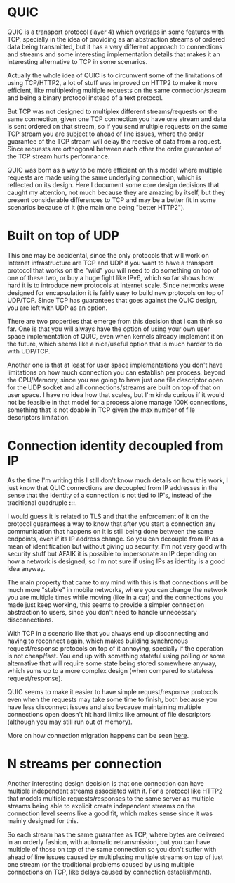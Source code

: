 # QUIC

QUIC is a transport protocol (layer 4) which overlaps in some features
with TCP, specially in the idea of providing as an abstraction
streams of ordered data being transmitted, but it has a very different approach
to connections and streams and some interesting implementation details
that makes it an interesting alternative to TCP in some scenarios.

Actually the whole idea of QUIC is to circumvent some of the limitations
of using TCP/HTTP2, a lot of stuff was improved on HTTP2 to make it more
efficient, like multiplexing multiple requests on the same connection/stream
and being a binary protocol instead of a text protocol.

But TCP was not designed to multiplex
different streams/requests on the same connection, given one TCP connection
you have one stream and data is sent ordered on that stream, so if you
send multiple requests on the same TCP stream you are subject to ahead of
line issues, where the order guarantee of the TCP stream will delay
the receive of data from a request. Since requests are orthogonal between each
other the order guarantee of the TCP stream hurts performance.

QUIC was born as a way to be more efficient on this model where multiple
requests are made using the same underlying connection, which is reflected
on its design. Here I document some core design decisions that caught my
attention, not much because they are amazing by itself, but they present
considerable differences to TCP and may be a better fit in some scenarios
because of it (the main one being "better HTTP2").


# Built on top of UDP

This one may be accidental, since the only protocols that will work on Internet
infrastructure are TCP and UDP if you want to have a transport protocol that
works on the "wild" you will need to do something on top of one of these two, or
buy a huge fight like IPv6, which so far shows how hard it is to introduce
new protocols at Internet scale. Since networks were designed for encapsulation
it is fairly easy to build new protocols on top of UDP/TCP. Since TCP has
guarantees that goes against the QUIC design, you are left with UDP as an option.

There are two properties that emerge from this decision that I can think so far.
One is that you will always have the option of using your own user space
implementation of QUIC, even when kernels already implement it on the future, which
seems like a nice/useful option that is much harder to do with UDP/TCP.

Another one is that at least for user space implementations you don't have
limitations on how much connection you can establish per process, beyond
the CPU/Memory, since you are going to have just one file descriptor open
for the UDP socket and all connections/streams are built on top of that
on user space. I have no idea how that scales, but I'm kinda curious if it would not
be feasible in that model for a process alone manage 100K connections, something
that is not doable in TCP given the max number of file descriptors limitation.


# Connection identity decoupled from IP

As the time I'm writing this I still don't know much details on how
this work, I just know that QUIC connections are decoupled from IP addresses
in the sense that the identity of a connection is not tied to IP's, instead
of the traditional quadruple **<ipx>:<portx>:<ipy>:<porty>**.

I would guess it is related to TLS and that the enforcement of it on
the protocol guarantees a way to know that after you start a connection
any communication that happens on it is still being done between the same
endpoints, even if its IP address change. So you can decouple from IP
as a mean of identification but without giving up security. I'm not very
good with security stuff but AFAIK it is possible to impersonate an IP
depending on how a network is designed, so I'm not sure if using IPs as
identity is a good idea anyway.

The main property that came to my mind with this is that connections will be
much more "stable" in mobile networks, where you can change the network you are
multiple times while moving (like in a car) and the connections you made
just keep working, this seems to provide a simpler connection abstraction
to users, since you don't need to handle unnecessary disconnections.

With TCP in a scenario like that you always end up disconnecting
and having to reconnect again, which makes building synchronous request/response
protocols on top of it annoying, specially if the operation is not cheap/fast.
You end up with something stateful using polling or some alternative that
will require some state being stored somewhere anyway, which sums up to a
more complex design (when compared to stateless request/response).

QUIC seems to make it easier to have
simple request/response protocols even when the requests may take some time
to finish, both because you have less disconnect issues and also because
maintaining multiple connections open doesn't hit hard limits like
amount of file descriptors (although you may still run out of memory).

More on how connection migration happens can be seen
[here](https://tools.ietf.org/html/draft-ietf-quic-transport-27#section-9).


# N streams per connection

Another interesting design decision is that one connection can have
multiple independent streams associated with it. For a protocol like HTTP2 that
models multiple requests/responses to the same server as multiple streams
being able to explicit create independent streams on the connection level seems
like a good fit, which makes sense since it was mainly designed for this.

So each stream has the same guarantee as TCP, where bytes are delivered
in an orderly fashion, with automatic retransmission, but you can have multiple
of those on top of the same connection so you don't suffer with ahead of
line issues caused by multiplexing multiple streams on top of just one stream
(or the traditional problems caused by using multiple connections on TCP, like
delays caused by connection establishment).
